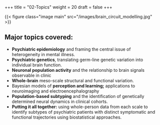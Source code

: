 +++
title = "02-Topics"
weight = 20
draft = false
+++

{{< figure class="image main" src="/images/brain_circuit_modelling.jpg" >}}

## Major topics covered:

- **Psychiatric epidemiology** and framing the central issue of heterogeneity in mental illness.
- **Psychiatric genetics**, translating germ-line genetic variation into individual brain function.
- **Neuronal population activity** and the relationship to brain signals observable in clinic
- **Whole-brain** meso-scale structural and functional variation.
- Bayesian models of **perception and learning;** applications to neuroimaging and electroencephalography
- **Population-based subtyping** and the identification of genetically determined neural dynamics in clinical cohorts.
- **Putting it all together:** using whole-person data from each scale to identify subtypes of psychiatric patients with
distinct symptomatic and functional trajectories using biostatistical approaches.


